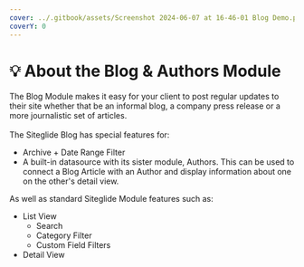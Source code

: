 ```yaml
---
cover: ../.gitbook/assets/Screenshot 2024-06-07 at 16-46-01 Blog Demo.png
coverY: 0
---
```


# 💡 About the Blog & Authors Module

The Blog Module makes it easy for your client to post regular updates to their site whether that be an informal blog, a company press release or a more journalistic set of articles. \
\
The Siteglide Blog has special features for:

* Archive + Date Range Filter
* A built-in datasource with its sister module, Authors. This can be used to connect a Blog Article with an Author and display information about one on the other's detail view.

As well as standard Siteglide Module features such as:

* List View
  * Search
  * Category Filter
  * Custom Field Filters
* Detail View
